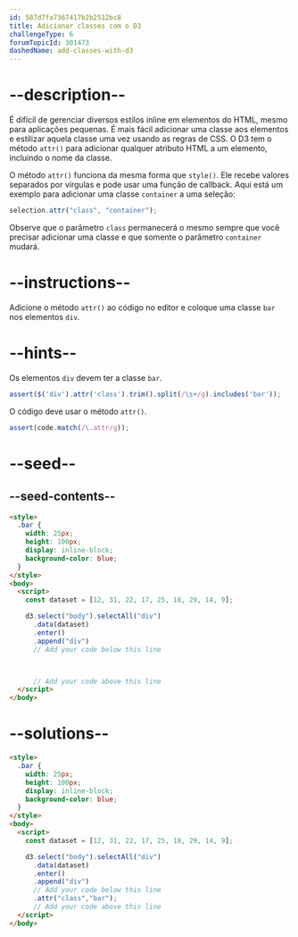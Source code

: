 ```yaml
---
id: 587d7fa7367417b2b2512bc8
title: Adicionar classes com o D3
challengeType: 6
forumTopicId: 301473
dashedName: add-classes-with-d3
---
```


# --description--

É difícil de gerenciar diversos estilos inline em elementos do HTML, mesmo para aplicações pequenas. É mais fácil adicionar uma classe aos elementos e estilizar aquela classe uma vez usando as regras de CSS. O D3 tem o método `attr()` para adicionar qualquer atributo HTML a um elemento, incluindo o nome da classe.

O método `attr()` funciona da mesma forma que `style()`. Ele recebe valores separados por vírgulas e pode usar uma função de callback. Aqui está um exemplo para adicionar uma classe `container` a uma seleção:

```js
selection.attr("class", "container");
```

Observe que o parâmetro `class` permanecerá o mesmo sempre que você precisar adicionar uma classe e que somente o parâmetro `container` mudará.

# --instructions--

Adicione o método `attr()` ao código no editor e coloque uma classe `bar` nos elementos `div`.

# --hints--

Os elementos `div` devem ter a classe `bar`.

```js
assert($('div').attr('class').trim().split(/\s+/g).includes('bar'));
```

O código deve usar o método `attr()`.

```js
assert(code.match(/\.attr/g));
```

# --seed--

## --seed-contents--

```html
<style>
  .bar {
    width: 25px;
    height: 100px;
    display: inline-block;
    background-color: blue;
  }
</style>
<body>
  <script>
    const dataset = [12, 31, 22, 17, 25, 18, 29, 14, 9];

    d3.select("body").selectAll("div")
      .data(dataset)
      .enter()
      .append("div")
      // Add your code below this line



      // Add your code above this line
  </script>
</body>
```

# --solutions--

```html
<style>
  .bar {
    width: 25px;
    height: 100px;
    display: inline-block;
    background-color: blue;
  }
</style>
<body>
  <script>
    const dataset = [12, 31, 22, 17, 25, 18, 29, 14, 9];

    d3.select("body").selectAll("div")
      .data(dataset)
      .enter()
      .append("div")
      // Add your code below this line
      .attr("class","bar");
      // Add your code above this line
  </script>
</body>
```

